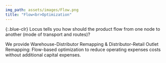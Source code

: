 ```yaml
---
img_path: assets/images/Flow.png
title: "Flow<br>Optimization"
---
```

{:.blue-clr}
Locus tells you how should the product flow from one node to another (mode of transport and routes)?

We provide Warehouse-Distributor Remapping & Distributor-Retail Outlet Remapping: Flow-based optimization to reduce operating expenses costs without additional capital expenses.